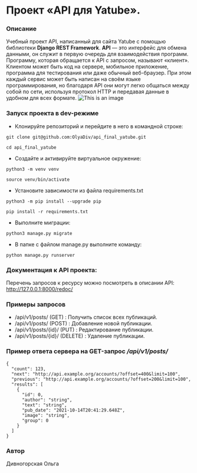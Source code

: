 # Проект «API для Yatube».
### Описание
Учебный проект API, написанный для сайта Yatube с помощью библиотеки **Django REST Framework**.
**API** — это интерфейс для обмена данными, он служит в первую очередь для взаимодействия программ. Программу, которая обращается к API с запросом, называют «клиент». Клиентом может быть код на сервере, мобильное приложение, программа для тестирования или даже обычный веб-браузер.
При этом каждый сервис может быть написан на своём языке программирования, но благодаря API они могут легко общаться между собой по сети, используя протокол HTTP и передавая данные в удобном для всех формате.
![This is an image](https://pictures.s3.yandex.net/resources/Untitled_1_1624618790.png)
### Запуск проекта в dev-режиме
- Клонируйте репозиторий и перейдите в него в командной строке:
```
git clone git@github.com:OlyaDiv/api_final_yatube.git
```
```
cd api_final_yatube
``` 
- Создайте и активируйте виртуальное окружение:
```
python3 -m venv venv
``` 
```
source venv/bin/activate
```
- Установите зависимости из файла requirements.txt
```
python3 -m pip install --upgrade pip
```
```
pip install -r requirements.txt
``` 
- Выполните миграции:
```
python3 manage.py migrate
``` 
- В папке с файлом manage.py выполните команду:
```
python manage.py runserver
```
### Документация к API проекта:
Перечень запросов к ресурсу можно посмотреть в описании API:
http://127.0.0.1:8000/redoc/
### Примеры запросов
- /api/v1/posts/ (GET) : Получить список всех публикаций.
- /api/v1/posts/ (POST) : Добавление новой публикации.
- /api/v1/posts/{id}/ (PUT) : Редактирование публикации.
- /api/v1/posts/{id}/ (DELETE) : Удаление публикации.
### Пример ответа сервера на GET-запрос _/api/v1/posts/_
```
{
  "count": 123,
  "next": "http://api.example.org/accounts/?offset=400&limit=100",
  "previous": "http://api.example.org/accounts/?offset=200&limit=100",
  "results": [
    {
      "id": 0,
      "author": "string",
      "text": "string",
      "pub_date": "2021-10-14T20:41:29.648Z",
      "image": "string",
      "group": 0
    }
  ]
}
```
### Автор
Дивногорская Ольга